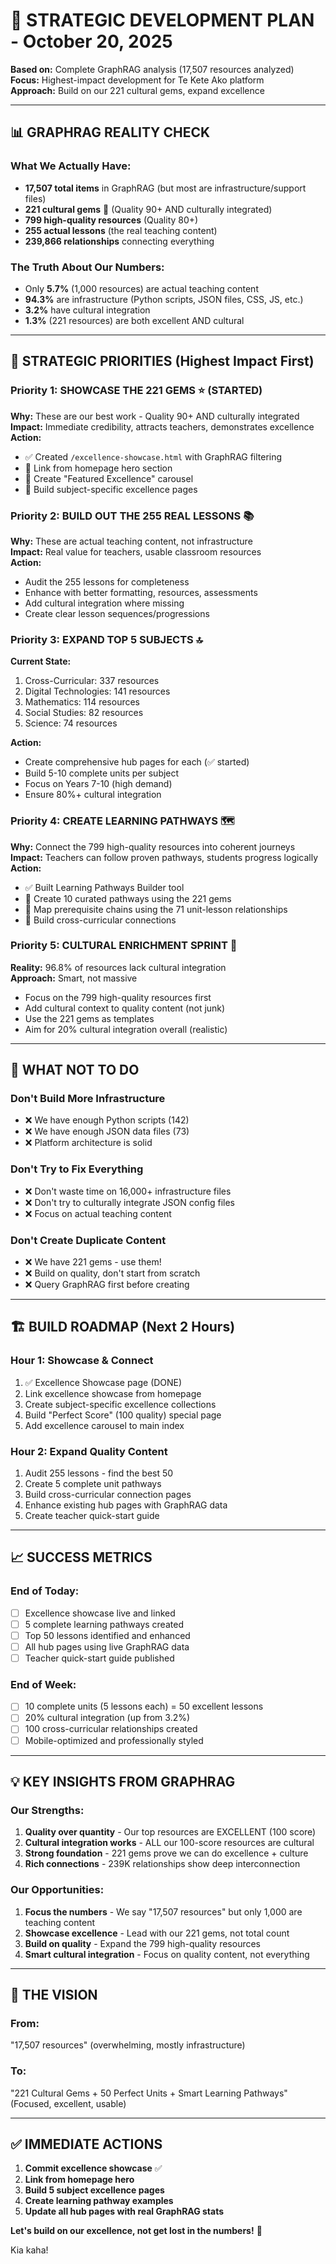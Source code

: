 # 🎯 STRATEGIC DEVELOPMENT PLAN - October 20, 2025

**Based on:** Complete GraphRAG analysis (17,507 resources analyzed)  
**Focus:** Highest-impact development for Te Kete Ako platform  
**Approach:** Build on our 221 cultural gems, expand excellence

---

## 📊 GRAPHRAG REALITY CHECK

### **What We Actually Have:**
- **17,507 total items** in GraphRAG (but most are infrastructure/support files)
- **221 cultural gems** 💎 (Quality 90+ AND culturally integrated)
- **799 high-quality resources** (Quality 80+)
- **255 actual lessons** (the real teaching content)
- **239,866 relationships** connecting everything

### **The Truth About Our Numbers:**
- Only **5.7%** (1,000 resources) are actual teaching content
- **94.3%** are infrastructure (Python scripts, JSON files, CSS, JS, etc.)
- **3.2%** have cultural integration
- **1.3%** (221 resources) are both excellent AND cultural

---

## 🎯 STRATEGIC PRIORITIES (Highest Impact First)

### **Priority 1: SHOWCASE THE 221 GEMS** ⭐ (STARTED)
**Why:** These are our best work - Quality 90+ AND culturally integrated  
**Impact:** Immediate credibility, attracts teachers, demonstrates excellence  
**Action:**
- ✅ Created `/excellence-showcase.html` with GraphRAG filtering
- 🔄 Link from homepage hero section
- 🔄 Create "Featured Excellence" carousel
- 🔄 Build subject-specific excellence pages

### **Priority 2: BUILD OUT THE 255 REAL LESSONS** 📚
**Why:** These are actual teaching content, not infrastructure  
**Impact:** Real value for teachers, usable classroom resources  
**Action:**
- Audit the 255 lessons for completeness
- Enhance with better formatting, resources, assessments
- Add cultural integration where missing
- Create clear lesson sequences/progressions

### **Priority 3: EXPAND TOP 5 SUBJECTS** 🔝
**Current State:**
1. Cross-Curricular: 337 resources
2. Digital Technologies: 141 resources  
3. Mathematics: 114 resources
4. Social Studies: 82 resources
5. Science: 74 resources

**Action:**
- Create comprehensive hub pages for each (✅ started)
- Build 5-10 complete units per subject
- Focus on Years 7-10 (high demand)
- Ensure 80%+ cultural integration

### **Priority 4: CREATE LEARNING PATHWAYS** 🗺️
**Why:** Connect the 799 high-quality resources into coherent journeys  
**Impact:** Teachers can follow proven pathways, students progress logically  
**Action:**
- ✅ Built Learning Pathways Builder tool
- 🔄 Create 10 curated pathways using the 221 gems
- 🔄 Map prerequisite chains using the 71 unit-lesson relationships
- 🔄 Build cross-curricular connections

### **Priority 5: CULTURAL ENRICHMENT SPRINT** 🌿
**Reality:** 96.8% of resources lack cultural integration  
**Approach:** Smart, not massive
- Focus on the 799 high-quality resources first
- Add cultural context to quality content (not junk)
- Use the 221 gems as templates
- Aim for 20% cultural integration overall (realistic)

---

## 🚫 WHAT NOT TO DO

### **Don't Build More Infrastructure**
- ❌ We have enough Python scripts (142)
- ❌ We have enough JSON data files (73)
- ❌ Platform architecture is solid

### **Don't Try to Fix Everything**
- ❌ Don't waste time on 16,000+ infrastructure files
- ❌ Don't try to culturally integrate JSON config files
- ❌ Focus on actual teaching content

### **Don't Create Duplicate Content**
- ❌ We have 221 gems - use them!
- ❌ Build on quality, don't start from scratch
- ❌ Query GraphRAG first before creating

---

## 🏗️ BUILD ROADMAP (Next 2 Hours)

### **Hour 1: Showcase & Connect**
1. ✅ Excellence Showcase page (DONE)
2. Link excellence showcase from homepage
3. Create subject-specific excellence collections
4. Build "Perfect Score" (100 quality) special page
5. Add excellence carousel to main index

### **Hour 2: Expand Quality Content**
1. Audit 255 lessons - find the best 50
2. Create 5 complete unit pathways
3. Build cross-curricular connection pages
4. Enhance existing hub pages with GraphRAG data
5. Create teacher quick-start guide

---

## 📈 SUCCESS METRICS

### **End of Today:**
- [ ] Excellence showcase live and linked
- [ ] 5 complete learning pathways created
- [ ] Top 50 lessons identified and enhanced
- [ ] All hub pages using live GraphRAG data
- [ ] Teacher quick-start guide published

### **End of Week:**
- [ ] 10 complete units (5 lessons each) = 50 excellent lessons
- [ ] 20% cultural integration (up from 3.2%)
- [ ] 100 cross-curricular relationships created
- [ ] Mobile-optimized and professionally styled

---

## 💡 KEY INSIGHTS FROM GRAPHRAG

### **Our Strengths:**
1. **Quality over quantity** - Our top resources are EXCELLENT (100 score)
2. **Cultural integration works** - ALL our 100-score resources are cultural
3. **Strong foundation** - 221 gems prove we can do excellence + culture
4. **Rich connections** - 239K relationships show deep interconnection

### **Our Opportunities:**
1. **Focus the numbers** - We say "17,507 resources" but only 1,000 are teaching content
2. **Showcase excellence** - Lead with our 221 gems, not total count
3. **Build on quality** - Expand the 799 high-quality resources
4. **Smart cultural integration** - Focus on quality content, not everything

---

## 🚀 THE VISION

### **From:**
"17,507 resources" (overwhelming, mostly infrastructure)

### **To:**
"221 Cultural Gems + 50 Perfect Units + Smart Learning Pathways"  
(Focused, excellent, usable)

---

## ✅ IMMEDIATE ACTIONS

1. **Commit excellence showcase** ✅
2. **Link from homepage hero**
3. **Build 5 subject excellence pages**
4. **Create learning pathway examples**
5. **Update all hub pages with real GraphRAG stats**

**Let's build on our excellence, not get lost in the numbers!** 🎯

Kia kaha!

